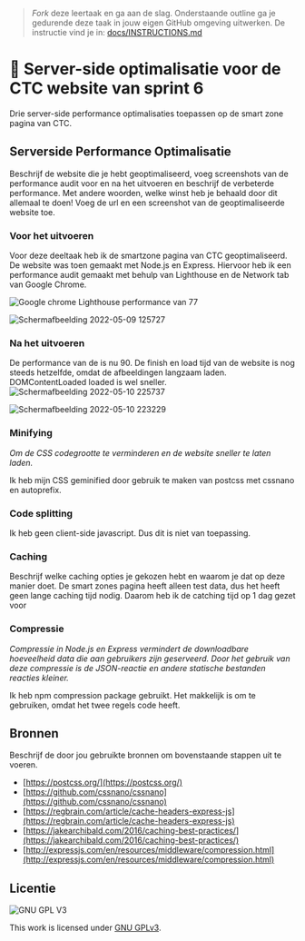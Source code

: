 > _Fork_ deze leertaak en ga aan de slag. Onderstaande outline ga je gedurende deze taak in jouw eigen GitHub omgeving uitwerken. De instructie vind je in: [docs/INSTRUCTIONS.md](docs/INSTRUCTIONS.md)

# 🚐 Server-side optimalisatie voor de CTC website van sprint 6
Drie server-side performance optimalisaties toepassen op de smart zone pagina van CTC.

## Serverside Performance Optimalisatie
Beschrijf de website die je hebt geoptimaliseerd, voeg screenshots van de performance audit voor en na het uitvoeren en beschrijf de verbeterde performance. Met andere woorden, welke winst heb je behaald door dit allemaal te doen! Voeg de url en een screenshot van de geoptimaliseerde website toe.

### Voor het uitvoeren
Voor deze deeltaak heb ik de smartzone pagina van CTC geoptimaliseerd. De website was toen gemaakt met Node.js en Express. Hiervoor heb ik een performance audit gemaakt met behulp van Lighthouse en de Network tab van Google Chrome.

![Google chrome Lighthouse performance van 77](https://user-images.githubusercontent.com/69635977/167390941-7ad3d2d5-e5fe-4ddd-ba3b-e3fc123264d5.png)

![Schermafbeelding 2022-05-09 125727](https://user-images.githubusercontent.com/69635977/167396539-ae597e97-3fd0-4baf-a014-7c11a2e8459c.png)

### Na het uitvoeren
De performance van de is nu 90. De finish en load tijd van de website is nog steeds hetzelfde, omdat de afbeeldingen langzaam laden. DOMContentLoaded loaded is wel sneller.
![Schermafbeelding 2022-05-10 225737](https://user-images.githubusercontent.com/69635977/167720759-b90aace8-4252-49b9-9651-9c78999bdae8.png)

![Schermafbeelding 2022-05-10 223229](https://user-images.githubusercontent.com/69635977/167717121-84f5c724-3929-486f-a1d3-33035336a65e.png)

### Minifying
*Om de CSS codegrootte te verminderen en de website sneller te laten laden.*

Ik heb mijn CSS geminified door gebruik te maken van postcss met cssnano en autoprefix.

### Code splitting
Ik heb geen client-side javascript. Dus dit is niet van toepassing.

### Caching
Beschrijf welke caching opties je gekozen hebt en waarom je dat op deze manier doet.
De smart zones pagina heeft alleen test data, dus het heeft geen lange caching tijd nodig. Daarom heb ik de catching tijd op 1 dag gezet voor

### Compressie
*Compressie in Node.js en Express vermindert de downloadbare hoeveelheid data die aan gebruikers zijn geserveerd. Door het gebruik van deze compressie is de JSON-reactie en andere statische bestanden reacties kleiner.*

Ik heb npm compression package gebruikt. Het makkelijk is om te gebruiken, omdat het twee regels code heeft.

## Bronnen
Beschrijf de door jou gebruikte bronnen om bovenstaande stappen uit te voeren.
- [https://postcss.org/](https://postcss.org/)
- [https://github.com/cssnano/cssnano](https://github.com/cssnano/cssnano)
- [https://regbrain.com/article/cache-headers-express-js](https://regbrain.com/article/cache-headers-express-js)
- [https://jakearchibald.com/2016/caching-best-practices/](https://jakearchibald.com/2016/caching-best-practices/)
- [http://expressjs.com/en/resources/middleware/compression.html](http://expressjs.com/en/resources/middleware/compression.html)

## Licentie

![GNU GPL V3](https://www.gnu.org/graphics/gplv3-127x51.png)

This work is licensed under [GNU GPLv3](./LICENSE).
